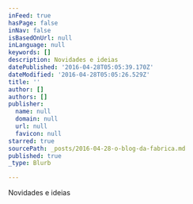 ```yaml
---
inFeed: true
hasPage: false
inNav: false
isBasedOnUrl: null
inLanguage: null
keywords: []
description: Novidades e ideias
datePublished: '2016-04-28T05:05:39.170Z'
dateModified: '2016-04-28T05:05:26.529Z'
title: ''
author: []
authors: []
publisher:
  name: null
  domain: null
  url: null
  favicon: null
starred: true
sourcePath: _posts/2016-04-28-o-blog-da-fabrica.md
published: true
_type: Blurb

---
```

Novidades e ideias